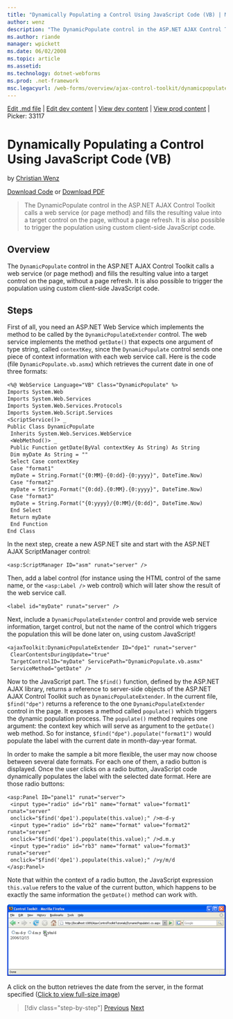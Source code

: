 ```yaml
---
title: "Dynamically Populating a Control Using JavaScript Code (VB) | Microsoft Docs"
author: wenz
description: "The DynamicPopulate control in the ASP.NET AJAX Control Toolkit calls a web service (or page method) and fills the resulting value into a target control on t..."
ms.author: riande
manager: wpickett
ms.date: 06/02/2008
ms.topic: article
ms.assetid: 
ms.technology: dotnet-webforms
ms.prod: .net-framework
msc.legacyurl: /web-forms/overview/ajax-control-toolkit/dynamicpopulate/dynamically-populating-a-control-using-javascript-code-vb
---
```

[Edit .md file](C:\Projects\msc\dev\Msc.Www\Web.ASP\App_Data\github\web-forms\overview\ajax-control-toolkit\dynamicpopulate\dynamically-populating-a-control-using-javascript-code-vb.md) | [Edit dev content](http://www.aspdev.net/umbraco#/content/content/edit/24817) | [View dev content](http://docs.aspdev.net/tutorials/web-forms/overview/ajax-control-toolkit/dynamicpopulate/dynamically-populating-a-control-using-javascript-code-vb.html) | [View prod content](http://www.asp.net/web-forms/overview/ajax-control-toolkit/dynamicpopulate/dynamically-populating-a-control-using-javascript-code-vb) | Picker: 33117

Dynamically Populating a Control Using JavaScript Code (VB)
====================
by [Christian Wenz](https://github.com/wenz)

[Download Code](http://download.microsoft.com/download/d/8/f/d8f2f6f9-1b7c-46ad-9252-e1fc81bdea3e/dynamicpopulate1.vb.zip) or [Download PDF](http://download.microsoft.com/download/b/6/a/b6ae89ee-df69-4c87-9bfb-ad1eb2b23373/dynamicpopulate1VB.pdf)

> The DynamicPopulate control in the ASP.NET AJAX Control Toolkit calls a web service (or page method) and fills the resulting value into a target control on the page, without a page refresh. It is also possible to trigger the population using custom client-side JavaScript code.


## Overview

The `DynamicPopulate` control in the ASP.NET AJAX Control Toolkit calls a web service (or page method) and fills the resulting value into a target control on the page, without a page refresh. It is also possible to trigger the population using custom client-side JavaScript code.

## Steps

First of all, you need an ASP.NET Web Service which implements the method to be called by the `DynamicPopulateExtender` control. The web service implements the method `getDate()` that expects one argument of type string, called `contextKey`, since the `DynamicPopulate` control sends one piece of context information with each web service call. Here is the code (file `DynamicPopulate.vb.asmx`) which retrieves the current date in one of three formats:

    <%@ WebService Language="VB" Class="DynamicPopulate" %>
    Imports System.Web
    Imports System.Web.Services
    Imports System.Web.Services.Protocols
    Imports System.Web.Script.Services
    <ScriptService()> _
    Public Class DynamicPopulate
     Inherits System.Web.Services.WebService
     <WebMethod()> _
     Public Function getDate(ByVal contextKey As String) As String
     Dim myDate As String = ""
     Select Case contextKey
     Case "format1"
     myDate = String.Format("{0:MM}-{0:dd}-{0:yyyy}", DateTime.Now)
     Case "format2"
     myDate = String.Format("{0:dd}.{0:MM}.{0:yyyy}", DateTime.Now)
     Case "format3"
     myDate = String.Format("{0:yyyy}/{0:MM}/{0:dd}", DateTime.Now)
     End Select
     Return myDate
     End Function
    End Class

In the next step, create a new ASP.NET site and start with the ASP.NET AJAX ScriptManager control:

    <asp:ScriptManager ID="asm" runat="server" />

Then, add a label control (for instance using the HTML control of the same name, or the `<asp:Label />` web control) which will later show the result of the web service call.

    <label id="myDate" runat="server" />

Next, include a `DynamicPopulateExtender` control and provide web service information, target control, but not the name of the control which triggers the population this will be done later on, using custom JavaScript!

    <ajaxToolkit:DynamicPopulateExtender ID="dpe1" runat="server"
     ClearContentsDuringUpdate="true"
     TargetControlID="myDate" ServicePath="DynamicPopulate.vb.asmx"
     ServiceMethod="getDate" />

Now to the JavaScript part. The `$find()` function, defined by the ASP.NET AJAX library, returns a reference to server-side objects of the ASP.NET AJAX Control Toolkit such as `DynamicPopulateExtender`. In the current file, `$find("dpe")` returns a reference to the one `DynamicPopulateExtender` control in the page. It exposes a method called `populate()` which triggers the dynamic population process. The `populate()` method requires one argument: the context key which will serve as argument to the `getDate()` web method. So for instance, `$find("dpe").populate("format1")` would populate the label with the current date in month-day-year format.

In order to make the sample a bit more flexible, the user may now choose between several date formats. For each one of them, a radio button is displayed. Once the user clicks on a radio button, JavaScript code dynamically populates the label with the selected date format. Here are those radio buttons:

    <asp:Panel ID="panel1" runat="server">
     <input type="radio" id="rb1" name="format" value="format1" runat="server"
     onclick="$find('dpe1').populate(this.value);" />m-d-y
     <input type="radio" id="rb2" name="format" value="format2" runat="server"
     onclick="$find('dpe1').populate(this.value);" />d.m.y
     <input type="radio" id="rb3" name="format" value="format3" runat="server"
     onclick="$find('dpe1').populate(this.value);" />y/m/d
    </asp:Panel>

Note that within the context of a radio button, the JavaScript expression `this.value` refers to the value of the current button, which happens to be exactly the same information the `getDate()` method can work with.


[![A click on the button retrieves the date from the server, in the format specified](dynamically-populating-a-control-using-javascript-code-vb/_static/image2.png)](dynamically-populating-a-control-using-javascript-code-vb/_static/image1.png)

A click on the button retrieves the date from the server, in the format specified ([Click to view full-size image](dynamically-populating-a-control-using-javascript-code-vb/_static/image3.png))

>[!div class="step-by-step"] [Previous](dynamically-populating-a-control-vb.md) [Next](using-dynamicpopulate-with-a-user-control-and-javascript-vb.md)